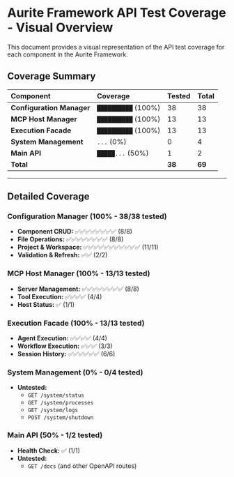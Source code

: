 # Aurite Framework API Test Coverage - Visual Overview

This document provides a visual representation of the API test coverage for each component in the Aurite Framework.

## Coverage Summary

| Component | Coverage | Tested | Total |
| :--- | :--- | :--- | :--- |
| **Configuration Manager** | `██████████` (100%) | 38 | 38 |
| **MCP Host Manager** | `██████████` (100%) | 13 | 13 |
| **Execution Facade** | `██████████` (100%) | 13 | 13 |
| **System Management** | `...` (0%) | 0 | 4 |
| **Main API** | `█████...` (50%) | 1 | 2 |
| **Total** | | **38** | **69** |

---

## Detailed Coverage

### Configuration Manager (100% - 38/38 tested)

-   **Component CRUD:** ✅✅✅✅✅✅✅✅ (8/8)
-   **File Operations:** ✅✅✅✅✅✅✅✅ (8/8)
-   **Project & Workspace:** ✅✅✅✅✅✅✅✅✅✅✅ (11/11)
-   **Validation & Refresh:** ✅✅ (2/2)

### MCP Host Manager (100% - 13/13 tested)

-   **Server Management:** ✅✅✅✅✅✅✅✅ (8/8)
-   **Tool Execution:** ✅✅✅✅ (4/4)
-   **Host Status:** ✅ (1/1)

### Execution Facade (100% - 13/13 tested)

-   **Agent Execution:** ✅✅✅✅ (4/4)
-   **Workflow Execution:** ✅✅✅ (3/3)
-   **Session History:** ✅✅✅✅✅✅ (6/6)

### System Management (0% - 0/4 tested)

-   **Untested:**
    -   `GET /system/status`
    -   `GET /system/processes`
    -   `GET /system/logs`
    -   `POST /system/shutdown`

### Main API (50% - 1/2 tested)

-   **Health Check:** ✅ (1/1)
-   **Untested:**
    -   `GET /docs` (and other OpenAPI routes)

